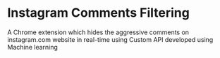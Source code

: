 # Instagram Comments Filtering
A Chrome extension which hides the aggressive comments on instagram.com website in real-time using Custom API developed using Machine learning
